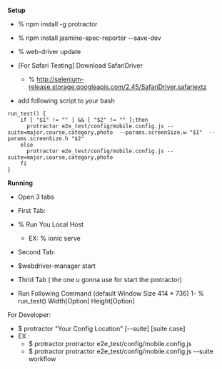 **Setup**
- % npm install -g protractor
- % npm install jasmine-spec-reporter --save-dev
- % web-driver update
- [For Safari Testing] Download SafariDriver
  - % http://selenium-release.storage.googleapis.com/2.45/SafariDriver.safariextz

- add following script to your bash

```
run_test() { 
	if [ "$1" != "" ] && [ "$2" != "" ];then
	  protractor e2e_test/config/mobile.config.js --suite=major,course,category,photo  --params.screenSize.w "$1"  --params.screenSize.h "$2" 
	else
	  protractor e2e_test/config/mobile.config.js --suite=major,course,category,photo 
	fi
}
 ```


**Running**
- Open 3 tabs
- First Tab:
 - % Run You Local Host
 	- EX: % ionic serve
- Second Tab:
 - $webdriver-manager start

- Thrid Tab ( the one u gonna use for start the protractor)
- Run Following Command (default Window Size 414 * 736)
  1- % run_test() Width[Option] Height[Option] 

For Developer:
 - $ protractor "Your Config Location" [--suite] [suite case]
  - EX :
  	- $ protractor protractor e2e_test/config/mobile.config.js
  	- $ protractor protractor e2e_test/config/mobile.config.js --suite workflow  
